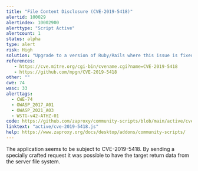 ```yaml
---
title: "File Content Disclosure (CVE-2019-5418)"
alertid: 100029
alertindex: 10002900
alerttype: "Script Active"
alertcount: 1
status: alpha
type: alert
risk: High
solution: "Upgrade to a version of Ruby/Rails where this issue is fixed. (See references for further details). "
references:
   - https://cve.mitre.org/cgi-bin/cvename.cgi?name=CVE-2019-5418
   - https://github.com/mpgn/CVE-2019-5418
other: ""
cwe: 74
wasc: 33
alerttags: 
  - CWE-74
  - OWASP_2017_A01
  - OWASP_2021_A03
  - WSTG-v42-ATHZ-01
code: https://github.com/zaproxy/community-scripts/blob/main/active/cve-2019-5418.js
linktext: "active/cve-2019-5418.js"
help: https://www.zaproxy.org/docs/desktop/addons/community-scripts/
---
```

The application seems to be subject to CVE-2019-5418. By sending a specially crafted request it was possible to have the target return data from the server file system.

